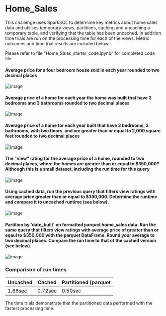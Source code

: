 # Home_Sales

This challenge uses SparkSQL to determine key metrics about home sales data and utilises temporary views, partitions, caching and uncaching a temporary table, and verifying that the table has been uncached.  In addition time trials are run on the processing time for each of the views.  Metric outcomes and time trial results are included below.

Please refer to file "Home_Sales_starter_code.ipynb" for completed code file.  

#### Average price for a four bedroom house sold in each year rounded to two decimal places
![image](https://github.com/VioletRogue12/Home_Sales/assets/130148039/8945a4fd-36b8-4bef-b8b2-ec5e08ce600c)


#### Average price of a home for each year the home was built that have 3 bedrooms and 3 bathrooms rounded to two decimal places
![image](https://github.com/VioletRogue12/Home_Sales/assets/130148039/8da8dadc-1f7f-45b2-8b26-6e868413420f)


#### Average price of a home for each year built that have 3 bedrooms, 3 bathrooms, with two floors, and are greater than or equal to 2,000 square feet rounded to two decimal places
![image](https://github.com/VioletRogue12/Home_Sales/assets/130148039/1eef9e70-722f-430a-ab9a-5a410552c840)


#### The "view" rating for the average price of a home, rounded to two decimal places, where the homes are greater than or equal to $350,000? Although this is a small dataset, including the run time for this query
![image](https://github.com/VioletRogue12/Home_Sales/assets/130148039/5b2f0d55-fce5-48be-9570-a563654e86bf)


#### Using cached data, run the previous query that filters view ratings with average price greater than or equal to $350,000. Determine the runtime and compare it to uncached runtime (see below).
![image](https://github.com/VioletRogue12/Home_Sales/assets/130148039/c318ddd9-4ad7-42a9-97c3-3174180c0ad0)


#### Partition by 'date_built' on formatted parquet home_sales data. Run the same query that filters view ratings with average price of greater than or eqaul to $350,000 with the parquet DataFrame. Round your average to two decimal places. Compare the run time to that of the cached version (see below). 
![image](https://github.com/VioletRogue12/Home_Sales/assets/130148039/751f953c-f4d0-4830-8f3c-b8956d2c4b17)



### Comparison of run times
|Uncached|Cached|Partitioned (parquet|
|--------|------|--------------------|
|1.68sec |0.72sec |0.50sec|

The time trials demonstrate that the partitioned data performed with the fastest processing time.  

